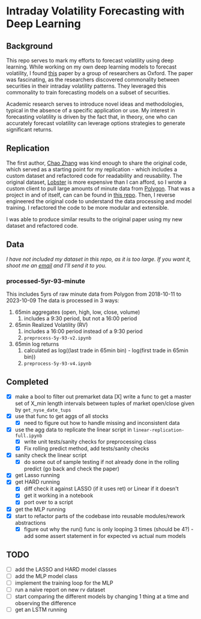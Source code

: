 # Intraday Volatility Forecasting with Deep Learning


## Background
This repo serves to mark my efforts to forecast volatility using deep learning. While working on my own deep learning models to forecast volatility, I found [this]([/Users/beneverman/Documents/Coding/QuantHive/IDVF-Oxford-v1/IDVF_Oxford.pdf](https://academic.oup.com/jfec/advance-article/doi/10.1093/jjfinec/nbad005/7081291)) paper by a group of researchers as Oxford. The paper was fascinating, as the researchers discovered commonality between securities in their intraday volatility patterns. They leveraged this commonality to train forecasting models on a subset of securities. 

Academic research serves to introduce novel ideas and methodologies, typical in the absence of a specific application or use. My interest in forecasting volatility is driven by the fact that, in theory, one who can accurately forecast volatility can leverage options strategies to generate significant returns.

## Replication

The first author, [Chao Zhang](https://sites.google.com/view/chaozhang94/) was kind enough to share the original code, which served as a starting point for my replication - which includes a custom dataset and refactored code for readability and reusability. The original dataset, [Lobster](https://lobsterdata.com/) is more expensive than I can afford, so I wrote a custom client to pull large amounts of minute data from [Polygon](https://polygon.io/). That was a project in and of itself, can can be found in [this repo](https://github.com/beverm2391/AsyncFetcher-v1). Then, I reverse engineered the original code to understand the data processing and model training. I refactored the code to be more modular and extensible. 

I was able to produce similar results to the original paper using my new dataset and refactored code.

## Data

*I have not included my dataset in this repo, as it is too large. If you want it, shoot me an [email](mailto:evermanben@gmail.com) and I'll send it to you.*

### processed-5yr-93-minute
This includes 5yrs of raw minute data from Polygon from 2018-10-11 to 2023-10-09
The data is processed in 3 ways:

1. 65min aggregates (open, high, low, close, volume)
   1. includes a 9:30 period, but not a 16:00 period
2. 65min Realized Volatility (RV)
   1. includes a 16:00 period instead of a 9:30 period
   2. `preprocess-5y-93-v2.ipynb`
3. 65min log returns
   1. calculated as log((last trade in 65min bin) - log(first trade in 65min bin))
   2. `preprocess-5y-93-v4.ipynb`

## Completed
- [X] make a bool to filter out premarket data
   [X] write a func to get a master set of X_min length intervals between tuples of market open/close given by `get_nyse_date_tups`
- [X] use that func to get aggs of all stocks 
  - [X] need to figure out how to handle missing and inconsistent data
- [X] use the agg data to replicate the linear script in `linear-replication-full.ipynb`
  - [X] write unit tests/sanity checks for preprocessing class
  - [X] Fix rolling predict method, add tests/sanity checks
- [X] sanity check the linear script
  - [X] do some out of sample testing if not already done in the rolling predict (go back and check the paper)
- [X] get Lasso running
- [X] get HARD running
  - [X] diff check it against LASSO (if it uses ret) or Linear if it doesn't
  - [X] get it working in a notebook
  - [X] port over to a script
- [X] get the MLP running
- [X] start to refactor parts of the codebase into reusable modules/rework abstractions
  - [X] figure out why the run() func is only looping 3 times (should be 4?) - add some assert statement in for expected vs actual num models

## TODO

- [ ] add the LASSO and HARD model classes
- [ ] add the MLP model class
- [ ] implement the training loop for the MLP
- [ ] run a naive report on new rv dataset
- [ ] start comparing the different models by changing 1 thing at a time and observing the difference
- [ ] get an LSTM running